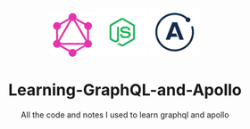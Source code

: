 <p align="center">
<img src="./Assets/graph-logo.png" alt="graphql-logo" width="80px"/>
<img src="./Assets/node.png" alt="node-logo"  width="90px" />
<img src="./Assets/apollo-logo.png" alt="apollo-logo"  width="90px" />
</p>

<h1 align="center" style="font-weight:bold">Learning-GraphQL-and-Apollo</h1>
<p align="center">All the code and notes I used to learn graphql and apollo</p>
